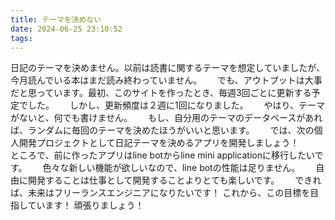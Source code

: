```yaml
---
title: テーマを決めない
date: 2024-06-25 23:10:52
tags:
---
```

日記のテーマを決めません。以前は読書に関するテーマを想定していましたが、今月読んでいる本はまだ読み終わっていません。　　
でも、アウトプットは大事だと思っています。最初、このサイトを作ったとき、毎週3回ごとに更新する予定でした。　　
しかし、更新頻度は２週に1回になりました。　　
やはり、テーマがないと、何でも書けません。　　
もし、自分用のテーマのデータベースがあれば、ランダムに毎回のテーマを決めたほうがいいと思います。　　
では、次の個人開発プロジェクトとして日記テーマを決めるアプリを開発しましょう！　　
ところで、前に作ったアプリはline botからline mini applicationに移行したいです。　　
色々な新しい機能が欲しいなので、line botの性能は足りません。　　
自由に開発することは仕事として開発することよりとても楽しいです。　　
できれば、未来はフリーランスエンジニアになりたいです！
これから、この目標を目指しています！
頑張りましょう！